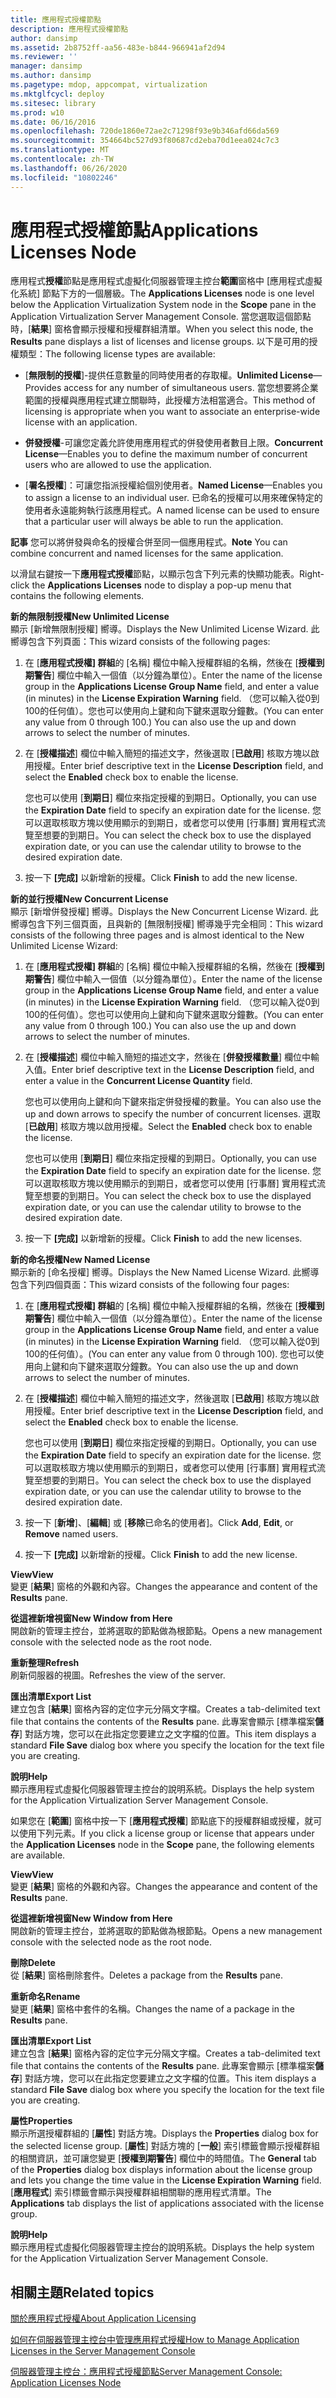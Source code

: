 ```yaml
---
title: 應用程式授權節點
description: 應用程式授權節點
author: dansimp
ms.assetid: 2b8752ff-aa56-483e-b844-966941af2d94
ms.reviewer: ''
manager: dansimp
ms.author: dansimp
ms.pagetype: mdop, appcompat, virtualization
ms.mktglfcycl: deploy
ms.sitesec: library
ms.prod: w10
ms.date: 06/16/2016
ms.openlocfilehash: 720de1860e72ae2c71298f93e9b346afd66da569
ms.sourcegitcommit: 354664bc527d93f80687cd2eba70d1eea024c7c3
ms.translationtype: MT
ms.contentlocale: zh-TW
ms.lasthandoff: 06/26/2020
ms.locfileid: "10802246"
---
```

# <span data-ttu-id="4e0ae-103">應用程式授權節點</span><span class="sxs-lookup"><span data-stu-id="4e0ae-103">Applications Licenses Node</span></span>


<span data-ttu-id="4e0ae-104">應用程式**授權**節點是應用程式虛擬化伺服器管理主控台**範圍**窗格中 [應用程式虛擬化系統] 節點下方的一個層級。</span><span class="sxs-lookup"><span data-stu-id="4e0ae-104">The **Applications Licenses** node is one level below the Application Virtualization System node in the **Scope** pane in the Application Virtualization Server Management Console.</span></span> <span data-ttu-id="4e0ae-105">當您選取這個節點時，[**結果**] 窗格會顯示授權和授權群組清單。</span><span class="sxs-lookup"><span data-stu-id="4e0ae-105">When you select this node, the **Results** pane displays a list of licenses and license groups.</span></span> <span data-ttu-id="4e0ae-106">以下是可用的授權類型：</span><span class="sxs-lookup"><span data-stu-id="4e0ae-106">The following license types are available:</span></span>

-   <span data-ttu-id="4e0ae-107">[**無限制的授權**]-提供任意數量的同時使用者的存取權。</span><span class="sxs-lookup"><span data-stu-id="4e0ae-107">**Unlimited License**—Provides access for any number of simultaneous users.</span></span> <span data-ttu-id="4e0ae-108">當您想要將企業範圍的授權與應用程式建立關聯時，此授權方法相當適合。</span><span class="sxs-lookup"><span data-stu-id="4e0ae-108">This method of licensing is appropriate when you want to associate an enterprise-wide license with an application.</span></span>

-   <span data-ttu-id="4e0ae-109">**併發授權**-可讓您定義允許使用應用程式的併發使用者數目上限。</span><span class="sxs-lookup"><span data-stu-id="4e0ae-109">**Concurrent License**—Enables you to define the maximum number of concurrent users who are allowed to use the application.</span></span>

-   <span data-ttu-id="4e0ae-110">[**署名授權**]：可讓您指派授權給個別使用者。</span><span class="sxs-lookup"><span data-stu-id="4e0ae-110">**Named License**—Enables you to assign a license to an individual user.</span></span> <span data-ttu-id="4e0ae-111">已命名的授權可以用來確保特定的使用者永遠能夠執行該應用程式。</span><span class="sxs-lookup"><span data-stu-id="4e0ae-111">A named license can be used to ensure that a particular user will always be able to run the application.</span></span>

<span data-ttu-id="4e0ae-112">**記事** 您可以將併發與命名的授權合併至同一個應用程式。</span><span class="sxs-lookup"><span data-stu-id="4e0ae-112">**Note** You can combine concurrent and named licenses for the same application.</span></span>

 

<span data-ttu-id="4e0ae-113">以滑鼠右鍵按一下**應用程式授權**節點，以顯示包含下列元素的快顯功能表。</span><span class="sxs-lookup"><span data-stu-id="4e0ae-113">Right-click the **Applications Licenses** node to display a pop-up menu that contains the following elements.</span></span>

<a href="" id="new-unlimited-license"></a>**<span data-ttu-id="4e0ae-114">新的無限制授權</span><span class="sxs-lookup"><span data-stu-id="4e0ae-114">New Unlimited License</span></span>**  
<span data-ttu-id="4e0ae-115">顯示 [新增無限制授權] 嚮導。</span><span class="sxs-lookup"><span data-stu-id="4e0ae-115">Displays the New Unlimited License Wizard.</span></span> <span data-ttu-id="4e0ae-116">此嚮導包含下列頁面：</span><span class="sxs-lookup"><span data-stu-id="4e0ae-116">This wizard consists of the following pages:</span></span>

1.  <span data-ttu-id="4e0ae-117">在 [**應用程式授權] 群組**的 [名稱] 欄位中輸入授權群組的名稱，然後在 [**授權到期警告**] 欄位中輸入一個值（以分鐘為單位）。</span><span class="sxs-lookup"><span data-stu-id="4e0ae-117">Enter the name of the license group in the **Applications License Group Name** field, and enter a value (in minutes) in the **License Expiration Warning** field.</span></span> <span data-ttu-id="4e0ae-118">（您可以輸入從0到100的任何值）。您也可以使用向上鍵和向下鍵來選取分鐘數。</span><span class="sxs-lookup"><span data-stu-id="4e0ae-118">(You can enter any value from 0 through 100.) You can also use the up and down arrows to select the number of minutes.</span></span>

2.  <span data-ttu-id="4e0ae-119">在 [**授權描述**] 欄位中輸入簡短的描述文字，然後選取 [**已啟用**] 核取方塊以啟用授權。</span><span class="sxs-lookup"><span data-stu-id="4e0ae-119">Enter brief descriptive text in the **License Description** field, and select the **Enabled** check box to enable the license.</span></span>

    <span data-ttu-id="4e0ae-120">您也可以使用 [**到期日**] 欄位來指定授權的到期日。</span><span class="sxs-lookup"><span data-stu-id="4e0ae-120">Optionally, you can use the **Expiration Date** field to specify an expiration date for the license.</span></span> <span data-ttu-id="4e0ae-121">您可以選取核取方塊以使用顯示的到期日，或者您可以使用 [行事曆] 實用程式流覽至想要的到期日。</span><span class="sxs-lookup"><span data-stu-id="4e0ae-121">You can select the check box to use the displayed expiration date, or you can use the calendar utility to browse to the desired expiration date.</span></span>

3.  <span data-ttu-id="4e0ae-122">按一下 **[完成]** 以新增新的授權。</span><span class="sxs-lookup"><span data-stu-id="4e0ae-122">Click **Finish** to add the new license.</span></span>

<a href="" id="new-concurrent-license"></a>**<span data-ttu-id="4e0ae-123">新的並行授權</span><span class="sxs-lookup"><span data-stu-id="4e0ae-123">New Concurrent License</span></span>**  
<span data-ttu-id="4e0ae-124">顯示 [新增併發授權] 嚮導。</span><span class="sxs-lookup"><span data-stu-id="4e0ae-124">Displays the New Concurrent License Wizard.</span></span> <span data-ttu-id="4e0ae-125">此嚮導包含下列三個頁面，且與新的 [無限制授權] 嚮導幾乎完全相同：</span><span class="sxs-lookup"><span data-stu-id="4e0ae-125">This wizard consists of the following three pages and is almost identical to the New Unlimited License Wizard:</span></span>

1.  <span data-ttu-id="4e0ae-126">在 [**應用程式授權] 群組**的 [名稱] 欄位中輸入授權群組的名稱，然後在 [**授權到期警告**] 欄位中輸入一個值（以分鐘為單位）。</span><span class="sxs-lookup"><span data-stu-id="4e0ae-126">Enter the name of the license group in the **Applications License Group Name** field, and enter a value (in minutes) in the **License Expiration Warning** field.</span></span> <span data-ttu-id="4e0ae-127">（您可以輸入從0到100的任何值）。您也可以使用向上鍵和向下鍵來選取分鐘數。</span><span class="sxs-lookup"><span data-stu-id="4e0ae-127">(You can enter any value from 0 through 100.) You can also use the up and down arrows to select the number of minutes.</span></span>

2.  <span data-ttu-id="4e0ae-128">在 [**授權描述**] 欄位中輸入簡短的描述文字，然後在 [**併發授權數量**] 欄位中輸入值。</span><span class="sxs-lookup"><span data-stu-id="4e0ae-128">Enter brief descriptive text in the **License Description** field, and enter a value in the **Concurrent License Quantity** field.</span></span>

    <span data-ttu-id="4e0ae-129">您也可以使用向上鍵和向下鍵來指定併發授權的數量。</span><span class="sxs-lookup"><span data-stu-id="4e0ae-129">You can also use the up and down arrows to specify the number of concurrent licenses.</span></span> <span data-ttu-id="4e0ae-130">選取 [**已啟用**] 核取方塊以啟用授權。</span><span class="sxs-lookup"><span data-stu-id="4e0ae-130">Select the **Enabled** check box to enable the license.</span></span>

    <span data-ttu-id="4e0ae-131">您也可以使用 [**到期日**] 欄位來指定授權的到期日。</span><span class="sxs-lookup"><span data-stu-id="4e0ae-131">Optionally, you can use the **Expiration Date** field to specify an expiration date for the license.</span></span> <span data-ttu-id="4e0ae-132">您可以選取核取方塊以使用顯示的到期日，或者您可以使用 [行事曆] 實用程式流覽至想要的到期日。</span><span class="sxs-lookup"><span data-stu-id="4e0ae-132">You can select the check box to use the displayed expiration date, or you can use the calendar utility to browse to the desired expiration date.</span></span>

3.  <span data-ttu-id="4e0ae-133">按一下 **[完成]** 以新增新的授權。</span><span class="sxs-lookup"><span data-stu-id="4e0ae-133">Click **Finish** to add the new licenses.</span></span>

<a href="" id="new-named-license"></a>**<span data-ttu-id="4e0ae-134">新的命名授權</span><span class="sxs-lookup"><span data-stu-id="4e0ae-134">New Named License</span></span>**  
<span data-ttu-id="4e0ae-135">顯示新的 [命名授權] 嚮導。</span><span class="sxs-lookup"><span data-stu-id="4e0ae-135">Displays the New Named License Wizard.</span></span> <span data-ttu-id="4e0ae-136">此嚮導包含下列四個頁面：</span><span class="sxs-lookup"><span data-stu-id="4e0ae-136">This wizard consists of the following four pages:</span></span>

1.  <span data-ttu-id="4e0ae-137">在 [**應用程式授權] 群組**的 [名稱] 欄位中輸入授權群組的名稱，然後在 [**授權到期警告**] 欄位中輸入一個值（以分鐘為單位）。</span><span class="sxs-lookup"><span data-stu-id="4e0ae-137">Enter the name of the license group in the **Applications License Group Name** field, and enter a value (in minutes) in the **License Expiration Warning** field.</span></span> <span data-ttu-id="4e0ae-138">（您可以輸入從0到100的任何值）。</span><span class="sxs-lookup"><span data-stu-id="4e0ae-138">(You can enter any value from 0 through 100).</span></span> <span data-ttu-id="4e0ae-139">您也可以使用向上鍵和向下鍵來選取分鐘數。</span><span class="sxs-lookup"><span data-stu-id="4e0ae-139">You can also use the up and down arrows to select the number of minutes.</span></span>

2.  <span data-ttu-id="4e0ae-140">在 [**授權描述**] 欄位中輸入簡短的描述文字，然後選取 [**已啟用**] 核取方塊以啟用授權。</span><span class="sxs-lookup"><span data-stu-id="4e0ae-140">Enter brief descriptive text in the **License Description** field, and select the **Enabled** check box to enable the license.</span></span>

    <span data-ttu-id="4e0ae-141">您也可以使用 [**到期日**] 欄位來指定授權的到期日。</span><span class="sxs-lookup"><span data-stu-id="4e0ae-141">Optionally, you can use the **Expiration Date** field to specify an expiration date for the license.</span></span> <span data-ttu-id="4e0ae-142">您可以選取核取方塊以使用顯示的到期日，或者您可以使用 [行事曆] 實用程式流覽至想要的到期日。</span><span class="sxs-lookup"><span data-stu-id="4e0ae-142">You can select the check box to use the displayed expiration date, or you can use the calendar utility to browse to the desired expiration date.</span></span>

3.  <span data-ttu-id="4e0ae-143">按一下 [**新增**]、[**編輯**] 或 [**移除**已命名的使用者]。</span><span class="sxs-lookup"><span data-stu-id="4e0ae-143">Click **Add**, **Edit**, or **Remove** named users.</span></span>

4.  <span data-ttu-id="4e0ae-144">按一下 **[完成]** 以新增新的授權。</span><span class="sxs-lookup"><span data-stu-id="4e0ae-144">Click **Finish** to add the new license.</span></span>

<a href="" id="view"></a>**<span data-ttu-id="4e0ae-145">View</span><span class="sxs-lookup"><span data-stu-id="4e0ae-145">View</span></span>**  
<span data-ttu-id="4e0ae-146">變更 [**結果**] 窗格的外觀和內容。</span><span class="sxs-lookup"><span data-stu-id="4e0ae-146">Changes the appearance and content of the **Results** pane.</span></span>

<a href="" id="new-window-from-here"></a>**<span data-ttu-id="4e0ae-147">從這裡新增視窗</span><span class="sxs-lookup"><span data-stu-id="4e0ae-147">New Window from Here</span></span>**  
<span data-ttu-id="4e0ae-148">開啟新的管理主控台，並將選取的節點做為根節點。</span><span class="sxs-lookup"><span data-stu-id="4e0ae-148">Opens a new management console with the selected node as the root node.</span></span>

<a href="" id="refresh"></a>**<span data-ttu-id="4e0ae-149">重新整理</span><span class="sxs-lookup"><span data-stu-id="4e0ae-149">Refresh</span></span>**  
<span data-ttu-id="4e0ae-150">刷新伺服器的視圖。</span><span class="sxs-lookup"><span data-stu-id="4e0ae-150">Refreshes the view of the server.</span></span>

<a href="" id="export-list"></a>**<span data-ttu-id="4e0ae-151">匯出清單</span><span class="sxs-lookup"><span data-stu-id="4e0ae-151">Export List</span></span>**  
<span data-ttu-id="4e0ae-152">建立包含 [**結果**] 窗格內容的定位字元分隔文字檔。</span><span class="sxs-lookup"><span data-stu-id="4e0ae-152">Creates a tab-delimited text file that contains the contents of the **Results** pane.</span></span> <span data-ttu-id="4e0ae-153">此專案會顯示 [標準檔案**儲存**] 對話方塊，您可以在此指定您要建立之文字檔的位置。</span><span class="sxs-lookup"><span data-stu-id="4e0ae-153">This item displays a standard **File Save** dialog box where you specify the location for the text file you are creating.</span></span>

<a href="" id="help"></a>**<span data-ttu-id="4e0ae-154">說明</span><span class="sxs-lookup"><span data-stu-id="4e0ae-154">Help</span></span>**  
<span data-ttu-id="4e0ae-155">顯示應用程式虛擬化伺服器管理主控台的說明系統。</span><span class="sxs-lookup"><span data-stu-id="4e0ae-155">Displays the help system for the Application Virtualization Server Management Console.</span></span>

<span data-ttu-id="4e0ae-156">如果您在 [**範圍**] 窗格中按一下 [**應用程式授權**] 節點底下的授權群組或授權，就可以使用下列元素。</span><span class="sxs-lookup"><span data-stu-id="4e0ae-156">If you click a license group or license that appears under the **Application Licenses** node in the **Scope** pane, the following elements are available.</span></span>

<a href="" id="view"></a>**<span data-ttu-id="4e0ae-157">View</span><span class="sxs-lookup"><span data-stu-id="4e0ae-157">View</span></span>**  
<span data-ttu-id="4e0ae-158">變更 [**結果**] 窗格的外觀和內容。</span><span class="sxs-lookup"><span data-stu-id="4e0ae-158">Changes the appearance and content of the **Results** pane.</span></span>

<a href="" id="new-window-from-here"></a>**<span data-ttu-id="4e0ae-159">從這裡新增視窗</span><span class="sxs-lookup"><span data-stu-id="4e0ae-159">New Window from Here</span></span>**  
<span data-ttu-id="4e0ae-160">開啟新的管理主控台，並將選取的節點做為根節點。</span><span class="sxs-lookup"><span data-stu-id="4e0ae-160">Opens a new management console with the selected node as the root node.</span></span>

<a href="" id="delete"></a>**<span data-ttu-id="4e0ae-161">刪除</span><span class="sxs-lookup"><span data-stu-id="4e0ae-161">Delete</span></span>**  
<span data-ttu-id="4e0ae-162">從 [**結果**] 窗格刪除套件。</span><span class="sxs-lookup"><span data-stu-id="4e0ae-162">Deletes a package from the **Results** pane.</span></span>

<a href="" id="rename"></a>**<span data-ttu-id="4e0ae-163">重新命名</span><span class="sxs-lookup"><span data-stu-id="4e0ae-163">Rename</span></span>**  
<span data-ttu-id="4e0ae-164">變更 [**結果**] 窗格中套件的名稱。</span><span class="sxs-lookup"><span data-stu-id="4e0ae-164">Changes the name of a package in the **Results** pane.</span></span>

<a href="" id="export-list"></a>**<span data-ttu-id="4e0ae-165">匯出清單</span><span class="sxs-lookup"><span data-stu-id="4e0ae-165">Export List</span></span>**  
<span data-ttu-id="4e0ae-166">建立包含 [**結果**] 窗格內容的定位字元分隔文字檔。</span><span class="sxs-lookup"><span data-stu-id="4e0ae-166">Creates a tab-delimited text file that contains the contents of the **Results** pane.</span></span> <span data-ttu-id="4e0ae-167">此專案會顯示 [標準檔案**儲存**] 對話方塊，您可以在此指定您要建立之文字檔的位置。</span><span class="sxs-lookup"><span data-stu-id="4e0ae-167">This item displays a standard **File Save** dialog box where you specify the location for the text file you are creating.</span></span>

<a href="" id="properties"></a>**<span data-ttu-id="4e0ae-168">屬性</span><span class="sxs-lookup"><span data-stu-id="4e0ae-168">Properties</span></span>**  
<span data-ttu-id="4e0ae-169">顯示所選授權群組的 [**屬性**] 對話方塊。</span><span class="sxs-lookup"><span data-stu-id="4e0ae-169">Displays the **Properties** dialog box for the selected license group.</span></span> <span data-ttu-id="4e0ae-170">[**屬性**] 對話方塊的 [**一般**] 索引標籤會顯示授權群組的相關資訊，並可讓您變更 [**授權到期警告**] 欄位中的時間值。</span><span class="sxs-lookup"><span data-stu-id="4e0ae-170">The **General** tab of the **Properties** dialog box displays information about the license group and lets you change the time value in the **License Expiration Warning** field.</span></span> <span data-ttu-id="4e0ae-171">[**應用程式**] 索引標籤會顯示與授權群組相關聯的應用程式清單。</span><span class="sxs-lookup"><span data-stu-id="4e0ae-171">The **Applications** tab displays the list of applications associated with the license group.</span></span>

<a href="" id="help"></a>**<span data-ttu-id="4e0ae-172">說明</span><span class="sxs-lookup"><span data-stu-id="4e0ae-172">Help</span></span>**  
<span data-ttu-id="4e0ae-173">顯示應用程式虛擬化伺服器管理主控台的說明系統。</span><span class="sxs-lookup"><span data-stu-id="4e0ae-173">Displays the help system for the Application Virtualization Server Management Console.</span></span>

## <span data-ttu-id="4e0ae-174">相關主題</span><span class="sxs-lookup"><span data-stu-id="4e0ae-174">Related topics</span></span>


[<span data-ttu-id="4e0ae-175">關於應用程式授權</span><span class="sxs-lookup"><span data-stu-id="4e0ae-175">About Application Licensing</span></span>](about-application-licensing.md)

[<span data-ttu-id="4e0ae-176">如何在伺服器管理主控台中管理應用程式授權</span><span class="sxs-lookup"><span data-stu-id="4e0ae-176">How to Manage Application Licenses in the Server Management Console</span></span>](how-to-manage-application-licenses-in-the-server-management-console.md)

[<span data-ttu-id="4e0ae-177">伺服器管理主控台：應用程式授權節點</span><span class="sxs-lookup"><span data-stu-id="4e0ae-177">Server Management Console: Application Licenses Node</span></span>](server-management-console-application-licenses-node.md)

 

 






